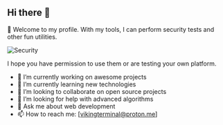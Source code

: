 ## Hi there 👋

🍷 Welcome to my profile. With my tools, I can perform security tests and other fun utilities.

![Security](https://www.gifcen.com/wp-content/uploads/2023/06/hacker-gif-8.gif)

I hope you have permission to use them or are testing your own platform.

<!--
**VikingTerminal/VikingTerminal** is a ✨ _special_ ✨ repository because its `README.md` (this file) appears on your GitHub profile.

Here are some ideas to get you started:

- 🔭 I’m currently working on UK
- 🤔 I’m looking for help with other
- 💬 Ask me about python
- 📫 How to reach me: t.me/rapid85
--> 

- 🔭 I’m currently working on awesome projects
- 🌱 I’m currently learning new technologies
- 👯 I’m looking to collaborate on open source projects
- 🤔 I’m looking for help with advanced algorithms
- 💬 Ask me about web development
- 📫 How to reach me: [vikingterminal@proton.me]
